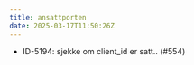 ```yaml
---
title: ansattporten
date: 2025-03-17T11:50:26Z
---
```

- ID-5194: sjekke om client_id er satt.. (#554)

